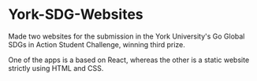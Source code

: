 # York-SDG-Websites
Made two websites for the submission in the York University's Go Global SDGs in Action Student Challenge, winning third prize.

One of the apps is a based on React, whereas the other is a static website strictly using HTML and CSS.
